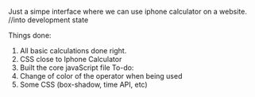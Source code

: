 Just a simpe interface where we can use iphone calculator on a website. 
//into development state
 
Things done:
1.	All basic calculations done right.
2.	CSS close to Iphone Calculator
3.	Built the core javaScript file
To-do:
1.	Change of color of the operator when being used
2.	Some CSS (box-shadow, time API, etc)

